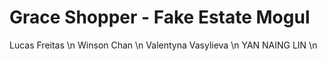 # Grace Shopper - Fake Estate Mogul

Lucas Freitas \n
Winson Chan \n
Valentyna Vasylieva \n
YAN NAING LIN \n
